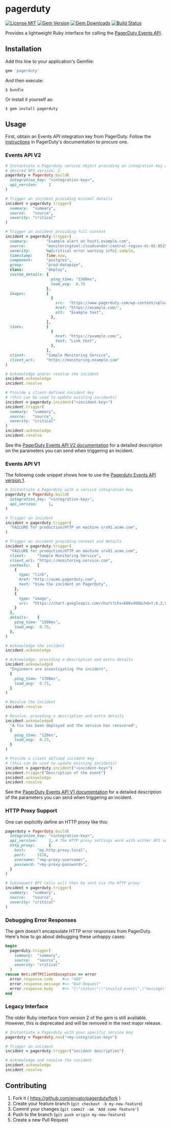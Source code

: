 # pagerduty

[![License MIT](https://img.shields.io/badge/license-MIT-brightgreen.svg)](https://github.com/envato/pagerduty/blob/master/LICENSE.txt)
[![Gem Version](https://img.shields.io/gem/v/pagerduty.svg?maxAge=2592000)](https://rubygems.org/gems/pagerduty)
[![Gem Downloads](https://img.shields.io/gem/dt/pagerduty.svg?maxAge=2592000)](https://rubygems.org/gems/pagerduty)
[![Build Status](https://github.com/envato/pagerduty/workflows/build/badge.svg?branch=master)](https://github.com/envato/pagerduty/actions)

Provides a lightweight Ruby interface for calling the [PagerDuty Events
API][events-v2-docs].

[events-v2-docs]: https://developer.pagerduty.com/docs/events-api-v2/overview/

## Installation

Add this line to your application's Gemfile:

```ruby
gem 'pagerduty'
```

And then execute:

    $ bundle

Or install it yourself as:

    $ gem install pagerduty

## Usage

First, obtain an Events API integration key from PagerDuty. Follow the
[instructions][integration-key-documentation] in PagerDuty's documentation to
procure one.

[integration-key-documentation]: https://support.pagerduty.com/docs/services-and-integrations#create-a-generic-events-api-integration


### Events API V2

```ruby
# Instantiate a Pagerduty service object providing an integration key and the
# desired API version: 2
pagerduty = Pagerduty.build(
  integration_key: "<integration-key>",
  api_version:     2
)

# Trigger an incident providing minimal details
incident = pagerduty.trigger(
  summary:  "summary",
  source:   "source",
  severity: "critical"
)

# Trigger an incident providing full context
incident = pagerduty.trigger(
  summary:        "Example alert on host1.example.com",
  source:         "monitoringtool:cloudvendor:central-region-dc-01:852559987:cluster/api-stats-prod-003",
  severity:       %w[critical error warning info].sample,
  timestamp:      Time.now,
  component:      "postgres",
  group:          "prod-datapipe",
  class:          "deploy",
  custom_details: {
                    ping_time: "1500ms",
                    load_avg:  0.75
                  },
  images:         [
                    {
                      src:  "https://www.pagerduty.com/wp-content/uploads/2016/05/pagerduty-logo-green.png",
                      href: "https://example.com/",
                      alt:  "Example text",
                    },
                  ],
  links:          [
                    {
                      href: "https://example.com/",
                      text: "Link text",
                    },
                  ],
  client:         "Sample Monitoring Service",
  client_url:     "https://monitoring.example.com"
)

# Acknowledge and/or resolve the incident
incident.acknowledge
incident.resolve

# Provide a client-defined incident key
# (this can be used to update existing incidents)
incident = pagerduty.incident("<incident-key>")
incident.trigger(
  summary:  "summary",
  source:   "source",
  severity: "critical"
)
incident.acknowledge
incident.resolve
```

See the [PagerDuty Events API V2 documentation][events-v2-docs] for a
detailed description on the parameters you can send when triggering an
incident.

### Events API V1

The following code snippet shows how to use the [Pagerduty Events API version
1](https://v2.developer.pagerduty.com/docs/events-api).

```ruby
# Instantiate a Pagerduty with a service integration key
pagerduty = Pagerduty.build(
  integration_key: "<integration-key>",
  api_version:     1,
)

# Trigger an incident
incident = pagerduty.trigger(
  "FAILURE for production/HTTP on machine srv01.acme.com",
)

# Trigger an incident providing context and details
incident = pagerduty.trigger(
  "FAILURE for production/HTTP on machine srv01.acme.com",
  client:     "Sample Monitoring Service",
  client_url: "https://monitoring.service.com",
  contexts:   [
    {
      type: "link",
      href: "http://acme.pagerduty.com",
      text: "View the incident on PagerDuty",
    },
    {
      type: "image",
      src:  "https://chart.googleapis.com/chart?chs=600x400&chd=t:6,2,9,5,2,5,7,4,8,2,1&cht=lc&chds=a&chxt=y&chm=D,0033FF,0,0,5,1",
    }
  ],
  details:    {
    ping_time: "1500ms",
    load_avg:  0.75,
  },
)

# Acknowledge the incident
incident.acknowledge

# Acknowledge, providing a description and extra details
incident.acknowledge(
  "Engineers are investigating the incident",
  {
    ping_time: "1700ms",
    load_avg:  0.71,
  }
)

# Resolve the incident
incident.resolve

# Resolve, providing a description and extra details
incident.acknowledge(
  "A fix has been deployed and the service has recovered",
  {
    ping_time: "120ms",
    load_avg:  0.23,
  }
)

# Provide a client defined incident key
# (this can be used to update existing incidents)
incident = pagerduty.incident("<incident-key>")
incident.trigger("Description of the event")
incident.acknowledge
incident.resolve
```

See the [PagerDuty Events API V1
documentation](https://v2.developer.pagerduty.com/docs/trigger-events) for a
detailed description of the parameters you can send when triggering an
incident.

### HTTP Proxy Support

One can explicitly define an HTTP proxy like this:

```ruby
pagerduty = Pagerduty.build(
  integration_key: "<integration-key>",
  api_version:     2, # The HTTP proxy settings work with either API version
  http_proxy:      {
    host:     "my.http.proxy.local",
    port:     3128,
    username: "<my-proxy-username>",
    password: "<my-proxy-password>",
  }
)

# Subsequent API calls will then be sent via the HTTP proxy
incident = pagerduty.trigger(
  summary:  "summary",
  source:   "source",
  severity: "critical"
)
```

### Debugging Error Responses

The gem doesn't encapsulate HTTP error responses from PagerDuty. Here's how to
go about debugging these unhappy cases:

```ruby
begin
  pagerduty.trigger(
    summary:  "summary",
    source:   "source",
    severity: "critical"
  )
rescue Net::HTTPClientException => error
  error.response.code    #=> "400"
  error.response.message #=> "Bad Request"
  error.response.body    #=> "{\"status\":\"invalid event\",\"message\":\"Event object is invalid\",\"errors\":[\"Service key is the wrong length (should be 32 characters)\"]}"
end
```

### Legacy Interface

The older Ruby interface from version 2 of the gem is still available.
However, this is deprecated and will be removed in the next major release.

```ruby
# Instantiate a Pagerduty with your specific service key
pagerduty = Pagerduty.new("<my-integration-key>")

# Trigger an incident
incident = pagerduty.trigger("incident description")

# Acknowledge and resolve the incident
incident.acknowledge
incident.resolve
```

## Contributing

1. Fork it ( https://github.com/envato/pagerduty/fork )
2. Create your feature branch (`git checkout -b my-new-feature`)
3. Commit your changes (`git commit -am 'Add some feature'`)
4. Push to the branch (`git push origin my-new-feature`)
5. Create a new Pull Request
